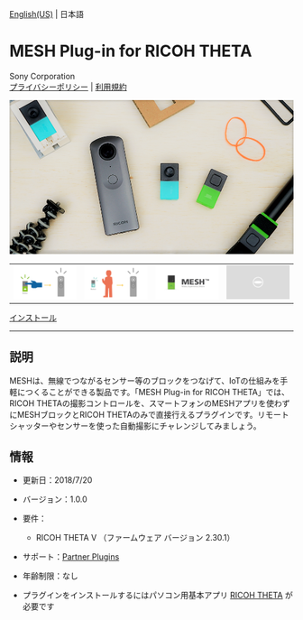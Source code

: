 [English(US)](README.md) | 日本語

# MESH Plug-in for RICOH THETA
Sony Corporation  
[プライバシーポリシー](../../README.ja.md#%E3%83%97%E3%83%A9%E3%82%A4%E3%83%90%E3%82%B7%E3%83%BC%E3%83%9D%E3%83%AA%E3%82%B7%E3%83%BC) | [利用規約](../../README.ja.md#%E5%88%A9%E7%94%A8%E8%A6%8F%E7%B4%84)

<div align="center">
 <img src="1.png">
 <table>
  <tr>
   <td><img src="2.png"></td>
   <td><img src="3.png"></td>
   <td><img src="4.png"></td>
   <td><img src="../../resources/common/img/noimg.png"></td>
  </tr>
 </table>
</div>

[インストール](https://link.ricoh360.com/plugins/jp.co.sony.mesh.theta/apk)

***

## 説明
MESHは、無線でつながるセンサー等のブロックをつなげて、IoTの仕組みを手軽につくることができる製品です。「MESH Plug-in for RICOH THETA」では、RICOH THETAの撮影コントロールを、スマートフォンのMESHアプリを使わずにMESHブロックとRICOH THETAのみで直接行えるプラグインです。リモートシャッターやセンサーを使った自動撮影にチャレンジしてみましょう。

## 情報
  * 更新日：2018/7/20
  * バージョン：1.0.0
  * 要件：
    * RICOH THETA V （ファームウェア バージョン 2.30.1）
  * サポート：[Partner Plugins](https://support.meshprj.com/hc/en-us)
  * 年齢制限：なし

* プラグインをインストールするにはパソコン用基本アプリ [RICOH THETA](https://theta360.com/ja/about/application/pc.html#app-detail-01) が必要です
